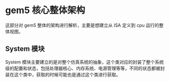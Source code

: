 # gem5 核心整体架构

这部分对 gem5 整体的架构进行解析，主要是想建立从 ISA 定义到 cpu 运行的整体视图。

## System 模块

System 模块主要建立的是对整个仿真系统的抽象，这个类对应的封装了整个系统级的配置和状态，包括处理器核心、内存系统、电源管理等等，不同的状态都被封装在这个类中，获取的时候可能也是通过这个类进行获取。

